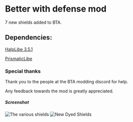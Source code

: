 # Better with defense mod
7 new shields added to BTA.

## Dependencies:
[HalpLibe 3.5.1](<https://github.com/Turnip-Labs/bta-halplibe>) 

[PrismaticLibe](<https://github.com/UselessSolutions/BTA_Babric_PrismaticLibe>)
### Special thanks
Thank you to the people at the BTA modding discord for help.

Any feedback towards the mod is greatly appreciated.

##### Screenshot
![The various shields](https://github.com/mizuri-n/Better-with-defense/assets/142837856/793eaa7b-6d86-42c1-a77d-d3a99ace53e9)
![New Dyed Shields](https://github.com/mizuri-n/Better-with-defense/assets/142837856/f04d9bef-82c5-4d6c-b8e5-697738ce4867)


